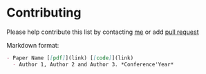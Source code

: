 # Contributing
Please help contribute this list by contacting [me](https://stanleyw-tw.github.io/) or add [pull request](https://github.com/stanleyw-tw/awesome-sensor-fusion/pulls)

Markdown format:
```markdown
- Paper Name [[pdf]](link) [[code]](link)
  - Author 1, Author 2 and Author 3. *Conference'Year*
```

